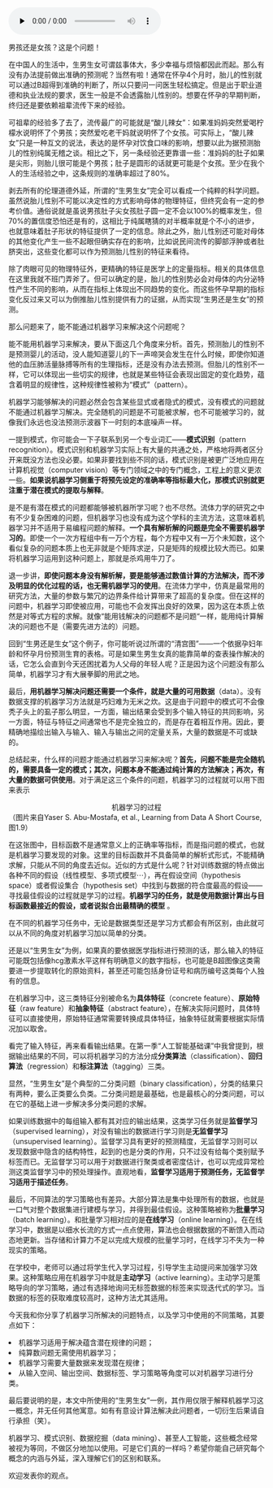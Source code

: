 <audio id="audio" title="03 | 学什么与怎么学" controls="" preload="none"><source id="mp3" src="https://static001.geekbang.org/resource/audio/37/d4/37db1eb9b02f6c085622db1a49be35d4.mp3"></audio>

男孩还是女孩？这是个问题！

在中国人的生活中，生男生女可谓兹事体大，多少幸福与烦恼都因此而起。那么有没有办法提前做出准确的预测呢？当然有啦！通常在怀孕4个月时，胎儿的性别就可以通过B超得到准确的判断了，所以只要问一问医生轻松搞定。但是出于职业道德和执业法规的要求，医生一般是不会透露胎儿性别的。想要在怀孕的早期判断，终归还是要依赖祖辈流传下来的经验。

可祖辈的经验多了去了，流传最广的可能就是“酸儿辣女”：如果准妈妈突然爱喝柠檬水说明怀了个男孩；突然爱吃老干妈就说明怀了个女孩。可实际上，“酸儿辣女”只是一种互文的说法，表达的是怀孕对饮食口味的影响，想要以此为据预测胎儿的性别纯属无稽之谈。相比之下，另一条经验还更靠谱一些：准妈妈的肚子如果是尖形，则胎儿很可能是个男孩；肚子是圆形的话就更可能是个女孩。至少在我个人的生活经验之中，这条规则的准确率超过了80%。

剥去所有的伦理道德外延，所谓的“生男生女”完全可以看成一个纯粹的科学问题。虽然说胎儿性别不可能以决定性的方式影响母体的物理特征，但终究会有一定的参考价值。通俗说就是虽说男孩肚子尖女孩肚子圆一定不会以100%的概率发生，但70%的置信度恐怕还是有的，这相比于纯属瞎猜的对半概率就是个不小的进步，也就意味着肚子形状的特征提供了一定的信息。除此之外，胎儿性别还可能对母体的其他变化产生一些不起眼但确实存在的影响，比如说民间流传的脚部浮肿或者肚脐突出，这些变化都可以作为预测胎儿性别的特征来看待。

除了肉眼可见的物理特征外，更精确的特征是医学上的定量指标。相关的具体信息在这里我就不班门弄斧了。但可以确定的是，胎儿的性别势必会对母体的内分泌特性产生不同的影响，从而在指标上体现出不同趋势的变化。而这些怀孕早期的指标变化反过来又可以为倒推胎儿性别提供有力的证据，从而实现“生男还是生女”的预测。

那么问题来了，能不能通过机器学习来解决这个问题呢？

能不能用机器学习来解决，要从下面这几个角度来分析。首先，预测胎儿的性别不是预测婴儿的活动，没人能知道婴儿的下一声啼哭会发生在什么时候，即使你知道他的血压肺活量脉搏等所有的生理指标，还是没有办法去预测。但胎儿的性别不一样，它可以体现出一些切实的规律，也就是某些特征会表现出固定的变化趋势，蕴含着明显的规律性，这种规律性被称为“模式”（pattern）。

机器学习能够解决的问题必然会包含某些显式或者隐式的模式，没有模式的问题就不能通过机器学习解决。完全随机的问题是不可能被求解，也不可能被学习的，就像我们永远也没法预测示波器下一时刻的本底噪声一样。

一提到模式，你可能会一下子联系到另一个专业词汇——**模式识别**（pattern recognition）。模式识别和机器学习实际上有大量的共通之处，严格地将两者区分开来既没方法也没必要。如果非要找到些不同的话，模式识别是被更广泛地应用在计算机视觉（computer vision）等专门领域之中的专门概念，工程上的意义更浓一些。**如果说机器学习侧重于将预先设定的准确率等指标最大化，那模式识别就更注重于潜在模式的提取与解释**。

是不是有潜在模式的问题都能够被机器所学习呢？也不尽然。流体力学的研究之中有不少复杂困难的问题，但机器学习也没有成为这个学科的主流方法，这意味着机器学习并不适用于易编程问题的解释。**一个具有解析解的问题是完全不需要机器学习的**。即使一个一次方程组中有一万个方程，每个方程中又有一万个未知数，这个看似复杂的问题本质上也无非就是个矩阵求逆，只是矩阵的规模比较大而已。如果将机器学习运用到这种问题上，那就是杀鸡用牛刀了。

退一步讲，**即使问题本身没有解析解，要是能够通过数值计算的方法解决，而不涉及明显的优化过程的话，也无需机器学习的使用**。在流体力学中，仿真是最常用的研究方法，大量的参数与繁冗的边界条件给计算带来了超高的复杂度。但在这样的问题中，机器学习即使被应用，可能也不会发挥出良好的效果，因为这在本质上依然是对等式方程的求解。就像“能用钱解决的问题都不是问题“一样，能用纯计算解决的问题也不是（需要先进方法的）问题。

回到“生男还是生女”这个例子，你可能听说过所谓的“清宫图”——一个依据孕妇年龄和怀孕月份预测生育的表格。可是如果生男生女真的能靠简单的查表操作解决的话，它怎么会直到今天还困扰着为人父母的年轻人呢？正是因为这个问题没有那么简单，机器学习才有大展拳脚的用武之地。

最后，**用机器学习解决问题还需要一个条件，就是大量的可用数据**（data）。没有数据支撑的机器学习方法就是巧妇难为无米之炊。这是由于问题中的模式可不会像秃子头上的虱子那么明显，一方面，输出结果会受到多个输入特征的共同影响，另一方面，特征与特征之间通常也不是完全独立的，而是存在着相互作用。因此，要精确地描绘出输入与输入、输入与输出之间的定量关系，大量的数据是不可或缺的。

总结起来，什么样的问题才能通过机器学习来解决呢？**首先，问题不能是完全随机的，需要具备一定的模式；其次，问题本身不能通过纯计算的方法解决；再次，有大量的数据可供使用**。对于满足这三个条件的问题，机器学习的过程就可以用下图来表示

  <img src="https://static001.geekbang.org/resource/image/38/95/386c6af37ec26e2926a663ca28120095.png" alt="">

<center>﻿﻿机器学习的过程</center>
（图片来自Yaser S. Abu-Mostafa, et al., Learning from Data A Short Course, 图1.9）

在这张图中，目标函数不是通常意义上的正确率等指标，而是指问题的模式，也就是机器学习要发现的对象。这里的目标函数并不具备简单的解析式形式，不能精确求解，只能从不同的角度去近似。近似的方式是什么呢？针对训练数据的特点做出各种不同的假设（线性模型、多项式模型$\cdots$），再在假设空间（hypothesis space）或者假设集合（hypothesis set）中找到与数据的符合度最高的假设——寻找最佳假设的过程就是学习的过程。**机器学习的任务，就是使用数据计算出与目标函数最接近的假设，或者说拟合出最精确的模型** 。

在不同的机器学习任务中，无论是数据类型还是学习方式都会有所区别，由此就可以从不同的角度对机器学习加以简单的分类。

还是以“生男生女”为例，如果真的要依据医学指标进行预测的话，那么输入的特征可能既包括像hcg激素水平这样有明确意义的数字指标，也可能是B超图像这类需要进一步提取转化的原始资料，甚至还可能包括身份证号和病历编号这类每个人独有的信息。

在机器学习中，这三类特征分别被命名为**具体特征**（concrete feature）、**原始特征**（raw feature）和**抽象特征**（abstract feature），在解决实际问题时，具体特征可以直接使用，原始特征通常需要转换成具体特征，抽象特征就需要根据实际情况加以取舍。

看完了输入特征，再来看看输出结果。在第一季“人工智能基础课”中我曾提到，根据输出结果的不同，可以将机器学习的方法分成**分类算法**（classification）、**回归算法**（regression）和**标注算法**（tagging）三类。

显然，“生男生女”是个典型的二分类问题（binary classification），分类的结果只有两种，要么正类要么负类。二分类问题是最基础，也是最核心的分类问题，可以在它的基础上进一步解决多分类问题的求解。

如果训练数据中的每组输入都有其对应的输出结果，这类学习任务就是**监督学习**（supervised learning），对没有输出的数据进行学习则是**无监督学习**（unsupervised learning）。监督学习具有更好的预测精度，无监督学习则可以发现数据中隐含的结构特性，起到的也是分类的作用，只不过没有给每个类别赋予标签而已。无监督学习可以用于对数据进行聚类或者密度估计，也可以完成异常检测这类监督学习中的预处理操作。直观地看，**监督学习适用于预测任务，无监督学习适用于描述任务**。

最后，不同算法的学习策略也有差异。大部分算法是集中处理所有的数据，也就是一口气对整个数据集进行建模与学习，并得到最佳假设。这种策略被称为**批量学习**（batch learning）。和批量学习相对应的是**在线学习**（online learning）。在在线学习中，数据是以细水长流的方式一点点使用，算法也会根据数据的不断馈入而动态地更新。当存储和计算力不足以完成大规模的批量学习时，在线学习不失为一种现实的策略。

在学校中，老师可以通过将学生代入学习过程，引导学生主动提问来加强学习效果。这种策略应用在机器学习中就是**主动学习**（active learning）。主动学习是策略导向的学习策略，通过有选择地询问无标签数据的标签来实现迭代式的学习。当数据的标签的获取难度较高时，这种方法尤其适用。

今天我和你分享了机器学习所解决的问题特点，以及学习中使用的不同策略，其要点如下：

<li>机器学习适用于解决蕴含潜在规律的问题；
</li>
<li>纯算数问题无需使用机器学习；
</li>
<li>机器学习需要大量数据来发现潜在规律；
</li>
<li>从输入空间、输出空间、数据标签、学习策略等角度可以对机器学习进行分类。
</li>

最后要说明的是，本文中所使用的“生男生女”一例，其作用仅限于解释机器学习这一概念，并无任何其他寓意。如有有意设计算法解决此问题者，一切衍生后果请自行承担（笑）。

机器学习、模式识别、数据挖掘（data mining）、甚至人工智能，这些概念经常被视为等同，不做区分地加以使用。可是它们真的一样吗？希望你能自己研究每个概念的内涵与外延，深入理解它们的区别和联系。

欢迎发表你的观点。

<img src="https://static001.geekbang.org/resource/image/be/8f/be05b6c6e0b5fe77750091db0a15a78f.jpg" alt="">


